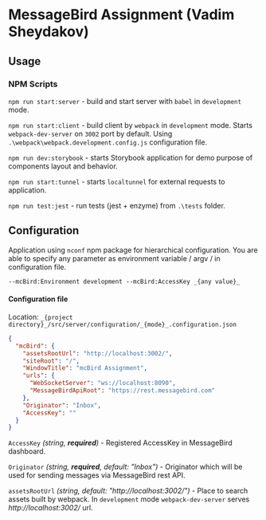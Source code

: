 MessageBird Assignment (Vadim Sheydakov)
===
Usage
---

### NPM Scripts
`npm run start:server` - build and start server with `babel` in `development` mode.

`npm run start:client` - build client by `webpack` in `development` mode. Starts `webpack-dev-server` on `3002` port by default. Using `.\webpack\webpack.development.config.js` configuration file.

`npm run dev:storybook` - starts Storybook application for demo purpose of components layout and behavior.

`npm run start:tunnel` - starts `localtunnel` for external requests to application.

`npm run test:jest` - run tests (jest + enzyme) from `.\tests` folder.

Configuration
-----------------------------------
Application using `nconf` npm package for hierarchical configuration. You are able to specify any parameter as environment variable / argv / in configuration file.

```
--mcBird:Environment development --mcBird:AccessKey _{any value}_
```

#### Configuration file

Location: `_{project directory}_/src/server/configuration/_{mode}_.configuration.json`
```json
{
  "mcBird": {
    "assetsRootUrl": "http://localhost:3002/",
    "siteRoot": "/",
    "WindowTitle": "mcBird Assignment",
    "urls": {
      "WebSocketServer": "ws://localhost:8090",
      "MessageBirdApiRoot": "https://rest.messagebird.com"
    },
    "Originator": "Inbox",
    "AccessKey": ""
  }
}
```

`AccessKey` _(string, **required**)_ - Registered AccessKey in MessageBird dashboard.

`Originator` _(string, **required**, default: "Inbox")_ - Originator which will be used for sending messages via MessageBird rest API.

`assetsRootUrl` _(string, default: "http://localhost:3002/")_ - Place to search assets built by webpack. In `development` mode `webpack-dev-server` serves _http://localhost:3002/_ url.
